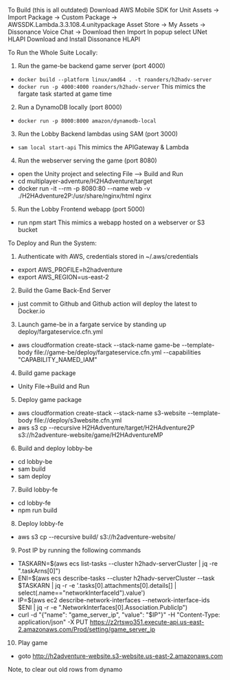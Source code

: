 To Build (this is all outdated)
Download AWS Mobile SDK for Unit
Assets -> Import Package -> Custom Package -> AWSSDK.Lambda.3.3.108.4.unitypackage
Asset Store -> My Assets -> Dissonance Voice Chat -> Download then Import
In popup select UNet HLAPI
Download and Install Dissonance HLAPI

To Run the Whole Suite Locally:
1. Run the game-be backend game server (port 4000) 
  - `docker build --platform linux/amd64 . -t roanders/h2hadv-server`
  - `docker run -p 4000:4000 roanders/h2hadv-server`
  This mimics the fargate task started at game time
2. Run a DynamoDB locally (port 8000)
  - `docker run -p 8000:8000 amazon/dynamodb-local`
3. Run the Lobby Backend lambdas using SAM (port 3000)
  - `sam local start-api`
  This mimics the APIGateway & Lambda
4. Run the webserver serving the game (port 8080)
  - open the Unity project and selecting File --> Build and Run
  - cd multiplayer-adventure/H2HAdventure/target
  - docker run -it --rm -p 8080:80 --name web -v ./H2HAdventure2P:/usr/share/nginx/html nginx
5. Run the Lobby Frontend webapp (port 5000)
  - run npm start
  This mimics a webapp hosted on a webserver or S3 bucket

To Deploy and Run the System:
1. Authenticate with AWS, credentials stored in ~/.aws/credentials
  - export AWS_PROFILE=h2hadventure
  - export AWS_REGION=us-east-2
2. Build the Game Back-End Server
  - just commit to Github and Github action will deploy the latest to Docker.io
3. Launch game-be in a fargate service by standing up deploy/fargateservice.cfn.yml
  - aws cloudformation create-stack --stack-name game-be --template-body file://game-be/deploy/fargateservice.cfn.yml --capabilities "CAPABILITY_NAMED_IAM"
4. Build game package
 - Unity File->Build and Run
5. Deploy game package
 - aws cloudformation create-stack --stack-name s3-website  --template-body file://deploy/s3website.cfn.yml
 - aws s3 cp --recursive H2HAdventure/target/H2HAdventure2P s3://h2adventure-website/game/H2HAdventureMP
6. Build and deploy lobby-be
 - cd lobby-be
 - sam build
 - sam deploy
7. Build lobby-fe
 - cd lobby-fe
 - npm run build
8. Deploy lobby-fe
 - aws s3 cp --recursive build/ s3://h2adventure-website/
9. Post IP by running the following commands
 - TASKARN=$(aws ecs list-tasks --cluster h2hadv-serverCluster | jq -re ".taskArns[0]")
 - ENI=$(aws ecs describe-tasks --cluster h2hadv-serverCluster --task $TASKARN | jq -r -e '.tasks[0].attachments[0].details[] | select(.name=="networkInterfaceId").value')
 - IP=$(aws ec2 describe-network-interfaces --network-interface-ids $ENI | jq -r -e ".NetworkInterfaces[0].Association.PublicIp")
 - curl -d "{\"name\": \"game_server_ip\", \"value\": \"$IP\"}" -H "Content-Type: application/json" -X PUT https://z2rtswo351.execute-api.us-east-2.amazonaws.com/Prod/setting/game_server_ip
10. Play game
 - goto http://h2adventure-website.s3-website.us-east-2.amazonaws.com 

 Note, to clear out old rows from dynamo

